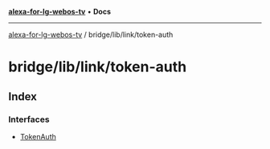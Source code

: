 [**alexa-for-lg-webos-tv**](../../../../README.md) • **Docs**

***

[alexa-for-lg-webos-tv](../../../../modules.md) / bridge/lib/link/token-auth

# bridge/lib/link/token-auth

## Index

### Interfaces

- [TokenAuth](interfaces/TokenAuth.md)
